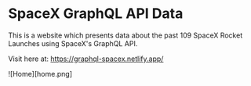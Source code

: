 # SpaceX GraphQL API Data

This is a website which presents data about the past 109 SpaceX Rocket Launches using SpaceX's GraphQL API.

Visit here at:
https://graphql-spacex.netlify.app/

![Home][home.png]